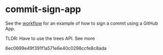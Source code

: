 # commit-sign-app

See the [workflow](https://github.com/joshjohanning-org/commit-sign-app/blob/main/.github/workflows/commit-sign.yml#L80-L153) for an example of how to sign a commit using a GitHub App.

TLDR: Have to use the trees API. See more 

6ec0699e49f391f1a571e6e40c0298ccfe8c8ada
